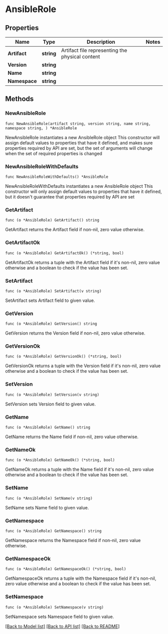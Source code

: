 # AnsibleRole

## Properties

Name | Type | Description | Notes
------------ | ------------- | ------------- | -------------
**Artifact** | **string** | Artifact file representing the physical content | 
**Version** | **string** |  | 
**Name** | **string** |  | 
**Namespace** | **string** |  | 

## Methods

### NewAnsibleRole

`func NewAnsibleRole(artifact string, version string, name string, namespace string, ) *AnsibleRole`

NewAnsibleRole instantiates a new AnsibleRole object
This constructor will assign default values to properties that have it defined,
and makes sure properties required by API are set, but the set of arguments
will change when the set of required properties is changed

### NewAnsibleRoleWithDefaults

`func NewAnsibleRoleWithDefaults() *AnsibleRole`

NewAnsibleRoleWithDefaults instantiates a new AnsibleRole object
This constructor will only assign default values to properties that have it defined,
but it doesn't guarantee that properties required by API are set

### GetArtifact

`func (o *AnsibleRole) GetArtifact() string`

GetArtifact returns the Artifact field if non-nil, zero value otherwise.

### GetArtifactOk

`func (o *AnsibleRole) GetArtifactOk() (*string, bool)`

GetArtifactOk returns a tuple with the Artifact field if it's non-nil, zero value otherwise
and a boolean to check if the value has been set.

### SetArtifact

`func (o *AnsibleRole) SetArtifact(v string)`

SetArtifact sets Artifact field to given value.


### GetVersion

`func (o *AnsibleRole) GetVersion() string`

GetVersion returns the Version field if non-nil, zero value otherwise.

### GetVersionOk

`func (o *AnsibleRole) GetVersionOk() (*string, bool)`

GetVersionOk returns a tuple with the Version field if it's non-nil, zero value otherwise
and a boolean to check if the value has been set.

### SetVersion

`func (o *AnsibleRole) SetVersion(v string)`

SetVersion sets Version field to given value.


### GetName

`func (o *AnsibleRole) GetName() string`

GetName returns the Name field if non-nil, zero value otherwise.

### GetNameOk

`func (o *AnsibleRole) GetNameOk() (*string, bool)`

GetNameOk returns a tuple with the Name field if it's non-nil, zero value otherwise
and a boolean to check if the value has been set.

### SetName

`func (o *AnsibleRole) SetName(v string)`

SetName sets Name field to given value.


### GetNamespace

`func (o *AnsibleRole) GetNamespace() string`

GetNamespace returns the Namespace field if non-nil, zero value otherwise.

### GetNamespaceOk

`func (o *AnsibleRole) GetNamespaceOk() (*string, bool)`

GetNamespaceOk returns a tuple with the Namespace field if it's non-nil, zero value otherwise
and a boolean to check if the value has been set.

### SetNamespace

`func (o *AnsibleRole) SetNamespace(v string)`

SetNamespace sets Namespace field to given value.



[[Back to Model list]](../README.md#documentation-for-models) [[Back to API list]](../README.md#documentation-for-api-endpoints) [[Back to README]](../README.md)


